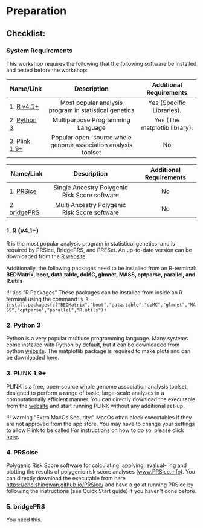 [//]: ![Screenshot](img/sib1.jpg)

# Preparation 

## Checklist: 

### System Requirements
This workshop requires the following that the following software be installed and tested before the workshop: 


| Name/Link | Description  | Additional Requirements 
| -----------------|:----------:|:----------:|
| 1. [R v4.1+](https://www.r-project.org/) | Most popular analysis program  in statistical genetics | Yes (Specific Libraries).  
| 2. [Python 3](https://www.python.org/downloads/).  | Multipurpose Programming Language | Yes (The matplotlib library).  
| 3. [Plink 1.9+](https://www.cog-genomics.org/software) | Popular open-source whole genome association analysis toolset | No 



| Name/Link | Description  | Additional Requirements 
| -----------------|:----------:|:----------:|
| 1. [PRSice](https://choishingwan.github.io/PRSice/)  | Single Ancestry Polygenic Risk Score software | No 
| 2. [bridgePRS](www.bridgePRS.net)  | Multi Ancestry Polygenic Risk Score software | No 




### 1. R (v4.1+) 
R is the most popular analysis program in statistical genetics, and is required by PRSice, BridgePRS, and PRESet. An up-to-date version can be downloaded from the [R website](https://www.r-project.org/).  

Additionally, the following packages need to be installed from an R-terminal:  **BEDMatrix, boot, data.table, doMC, glmnet, MASS, optparse, parallel, and R.utils**

!!! tips "R Packages"
    These packages can be installed from inside an R terminal using the command:
        ```
        $ R
        install.packages(c("BEDMatrix","boot","data.table","doMC","glmnet","MASS","optparse","parallel","R.utils"))
        ```

### 2. Python 3 
Python is a very popular multiuse programming language.  Many systems come installed with Python by default, 
but it can be downloaded from python [website](https://www.python.org/downloads/).  The matplotlib package is required to 
make plots and can be downloaded [here](https://matplotlib.org/stable/users/installing/index.html).


### 3. PLINK 1.9+
PLINK is a free, open-source whole genome association
analysis toolset, designed to perform a range of basic, large-scale analyses
in a computationally efficient manner. You can directly download the
executable from the [website](https://www.cog-genomics.org/software) and start 
running PLINK without any additional set-up. 


!!! warning "Extra MacOs Security:"
    MacOs often block executables if they are not approved from the app store.
    You may have to change your settings to allow Plink to be called
    For instructions on how to do so, please click [here](req_mac.md).

### 4. PRScise 
Polygenic Risk Score software for calculating, applying, evaluat-
ing and plotting the results of polygenic risk score analyses (www.PRSice.info).
You can directly download the executable from here
https://choishingwan.github.io/PRSice/ and have a go at running PRSice
by following the instructions (see Quick Start guide) if you haven’t done
before.


### 5. bridgePRS
You need this.  



<!--
### 1. R (v4.1+) 
R is the most popular analysis program in statistical genetics, and is required by PRSice, BridgePRS, and PRESet. An up-to-date version can be downloaded from the 
[R website](https://www.r-project.org/).  

| Operating System | Link | Notes | 
| -----------------|:----------:|:----:| 
| Linux  64-bit | [v1.0.2](https://github.com/clivehoggart/BridgePRS/archive/refs/heads/main.zip) | Updated 7-12-2024 |  
| Mac  64-bit   | [v1.0.2](https://github.com/clivehoggart/BridgePRS/archive/refs/heads/main.zip) | Updated 6-27-2024 | 
| Windows       | NA     | Not Available | 

# Reference Panels 
| Source | Link | Notes | 
| -----------------|:----------:|:----:| 
| HapMap | [v1.0.2](https://github.com/clivehoggart/BridgePRS/archive/refs/heads/main.zip) | Updated 7-12-2024 |  
| 1000G_   | [v1.0.2](https://github.com/clivehoggart/BridgePRS/archive/refs/heads/main.zip) | Updated 6-27-2024 | 
| Windows       | NA     | Not Available | 
| 1000G Ref Panel | [1000G_ref.tar.gz](https://drive.google.com/file/d/1djAEwRiQsh4veinSLHO3laGjNF95vvN9/view?usp=drive_link) | Optional (Unzip into data directory to use) |    
| 1000G Ref Panel | [1000G_ref.tar.gz](https://drive.google.com/file/d/1djAEwRiQsh4veinSLHO3laGjNF95vvN9/view?usp=drive_link) | Optional (Unzip into data directory to use) |    
-->








<!--

|BridgePRS Packages |Reference Panels|
|--|--|
|<table> <tr><th> OS </th><th> Link </th><th> Last Update  </th></tr>  <tr><td> Linux 64-Bit </td><td> [v1.0.3](https://github.com/clivehoggart/BridgePRS/archive/refs/heads/main.zip) </td><td> 7-12-2024 </td></tr>  </th></tr>  <tr><td> Mac 64-Bit </td><td> [v1.0.3](https://github.com/clivehoggart/BridgePRS/archive/refs/heads/main.zip) </td><td> 6-16-2024 </td></tr> </th></tr>  <tr><td> Windows </td><td> NA </td><td> Not Available </td></tr> </table> | <table> <tr><th> Download Link  </th><th> Size </th><th> More Information </th></tr><tr><td> [HapMap Variants](https://drive.google.com/file/d/1EGFap5wjKxIT42SWHKr9MUOzVnK9CVew/view?usp=drive_link) </td><td> <1GB </td><td> [International HapMap Project](https://www.genome.gov/10001688/international-hapmap-project) </td></tr>  </th></tr>  <tr><td> [1000 Genomes Variants: MAF>5%](https://drive.google.com/file/d/1rmxKcTGF8XTYU0E7jAIkKsCeedGMNwDE/view?usp=drive_link) </td><td> 8GB </td><td> [International Genome Sample Resource](https://www.internationalgenome.org/) </td></tr> </th></tr>  </td><td> [1000 Genomes variants: MAF>1%](https://drive.google.com/file/d/1RuC8J_qJLDSLnQ4uOGuxx9uGSWg5fxKn/view?usp=drive_link) </td><td> 14GB </td><td> [International Genome Sample Resource](https://www.internationalgenome.org/) </td></tr> </table>

-->

<!--
|BridgePRS Package |Reference Panels|
|--|--|
|<table> <tr><th> OS </th><th> Link </th><th> Last Update  </th></tr>  <tr><td> Linux 64-Bit 
</td><td> [v1.0.3](https://github.com/clivehoggart/BridgePRS/archive/refs/heads/main.zip) 
</td><td> 7-12-2024 </td></tr>  </th></tr>  <tr><td> Mac 64-Bit 
</td><td> [v1.0.3](https://github.com/clivehoggart/BridgePRS/archive/refs/heads/main.zip) 
</td><td> 6-16-2024 
</td></tr> </th></tr>  <tr><td> Windows </td><td> NA </td><td> Not Available </td></tr> </table>       
| <table> <tr><th>Source</th><th>Link  </th><th> Notes </th></tr><tr><td> HapMap </td><td> [v1.0.3](https://github.com/clivehoggart/BridgePRS/archive/refs/heads/main.zip) 
</td><td> Cool </td></tr>  </th></tr>  <tr><td> 1k Genomes </td><td> [v1.0.3](https://github.com/clivehoggart/BridgePRS/archive/refs/heads/main.zip) 
</td><td> Cool </td></tr> </th></tr>  <tr><td> Windows </td><td> [v1.0.03](www.google.com) 
</td><td> Cool </td></tr> </table>     
-->



